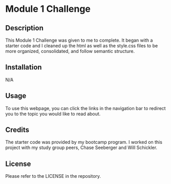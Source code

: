 # Module 1 Challenge

## Description

This Module 1 Challenge was given to me to complete. It began with a starter code and I cleaned up the html as well as the style.css files to be more organized, consolidated, and follow semantic structure.

## Installation

N/A

## Usage

To use this webpage, you can click the links in the navigation bar to redirect you to the topic you would like to read about.

## Credits

The starter code was provided by my bootcamp program. I worked on this project with my study group peers, Chase Seeberger and Will Schickler.

## License

Please refer to the LICENSE in the repository.
